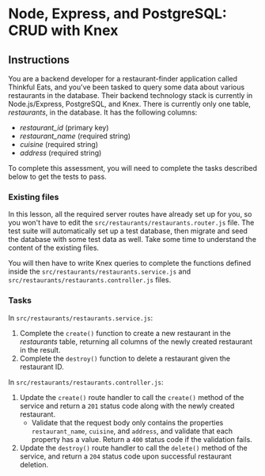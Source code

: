 <div class="scrollable-container" ng-transclude="" style="user-select: auto;"> <div markdown="fileTab.file.challenge.instructions" multi-language="true" class="markdown collapsed" style="user-select: auto;"><h1 style="user-select: auto;">Node, Express, and PostgreSQL: CRUD with Knex</h1><h2 style="user-select: auto;">Instructions</h2><p style="user-select: auto;">You are a backend developer for a restaurant-finder application called Thinkful Eats, and you've been tasked to query some data about various restaurants in the database. Their backend technology stack is currently in Node.js/Express, PostgreSQL, and Knex. There is currently only one table, <em style="user-select: auto;">restaurants</em>, in the database. It has the following columns:</p>
<ul style="user-select: auto;">
<li style="user-select: auto;"><em style="user-select: auto;">restaurant_id</em> (primary key)</li>
<li style="user-select: auto;"><em style="user-select: auto;">restaurant_name</em> (required string)</li>
<li style="user-select: auto;"><em style="user-select: auto;">cuisine</em> (required string)</li>
<li style="user-select: auto;"><em style="user-select: auto;">address</em> (required string)</li>
</ul>
<p style="user-select: auto;">To complete this assessment, you will need to complete the tasks described below to get the tests to pass.</p>
<h3 style="user-select: auto;">Existing files</h3><p style="user-select: auto;">In this lesson, all the required server routes have already set up for you, so you won't have to edit the <code style="user-select: auto;">src/restaurants/restaurants.router.js</code> file. The test suite will automatically set up a test database, then migrate and seed the database with some test data as well. Take some time to understand the content of the existing files.</p>
<p style="user-select: auto;">You will then have to write Knex queries to complete the functions defined inside the <code style="user-select: auto;">src/restaurants/restaurants.service.js</code> and <code style="user-select: auto;">src/restaurants/restaurants.controller.js</code> files.</p>
<h3 style="user-select: auto;">Tasks</h3><p style="user-select: auto;">In <code style="user-select: auto;">src/restaurants/restaurants.service.js</code>:</p>
<ol style="user-select: auto;">
<li style="user-select: auto;">Complete the <code style="user-select: auto;">create()</code> function to create a new restaurant in the <em style="user-select: auto;">restaurants</em> table, returning all columns of the newly created restaurant in the result.</li>
<li style="user-select: auto;">Complete the <code style="user-select: auto;">destroy()</code> function to delete a restaurant given the restaurant ID.</li>
</ol>
<p style="user-select: auto;">In <code style="user-select: auto;">src/restaurants/restaurants.controller.js</code>:</p>
<ol style="user-select: auto;">
<li style="user-select: auto;">Update the <code style="user-select: auto;">create()</code> route handler to call the <code style="user-select: auto;">create()</code> method of the service and return a <code style="user-select: auto;">201</code> status code along with the newly created restaurant.<ul style="user-select: auto;">
<li style="user-select: auto;">Validate that the request body only contains the properties <code style="user-select: auto;">restaurant_name</code>, <code style="user-select: auto;">cuisine</code>, and <code style="user-select: auto;">address</code>, and validate that each property has a value. Return a <code style="user-select: auto;">400</code> status code if the validation fails.</li>
</ul>
</li>
<li style="user-select: auto;">Update the <code style="user-select: auto;">destroy()</code> route handler to call the <code style="user-select: auto;">delete()</code> method of the service, and return a <code style="user-select: auto;">204</code> status code upon successful restaurant deletion.</li>
</ol>
</div> <score-card-instructions challenge="fileTab.file.challenge" style="user-select: auto;"><!----></score-card-instructions> </div>